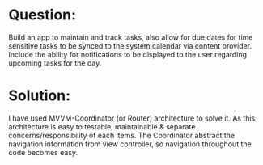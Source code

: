 # Question:
Build an app to maintain and track tasks, also allow for due dates for time sensitive tasks to be synced to the system calendar via content provider.  Include the ability for notifications to be displayed to the user regarding upcoming tasks for the day.

# Solution:
I have used MVVM-Coordinator (or Router) architecture to solve it. As this architecture is easy to testable, maintainable & separate concerns/responsibility of each items. The Coordinator abstract the navigation information from view controller, so navigation throughout the code becomes easy.